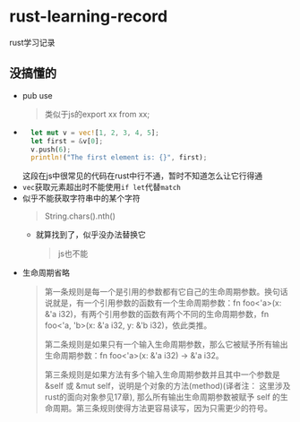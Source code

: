 # rust-learning-record
rust学习记录

## 没搞懂的
- pub use
  > 类似于js的export xx from xx;
- ```rust
    let mut v = vec![1, 2, 3, 4, 5];
    let first = &v[0];
    v.push(6);
    println!("The first element is: {}", first);
  ``` 
  这段在js中很常见的代码在rust中行不通，暂时不知道怎么让它行得通
- `vec`获取元素超出时不能使用`if let`代替`match`
- 似乎不能获取字符串中的某个字符
  > String.chars().nth()
  - 就算找到了，似乎没办法替换它
    > js也不能
- 生命周期省略
  > 第一条规则是每一个是引用的参数都有它自己的生命周期参数。换句话说就是，有一个引用参数的函数有一个生命周期参数：fn foo<'a>(x: &'a i32)，有两个引用参数的函数有两个不同的生命周期参数，fn foo<'a, 'b>(x: &'a i32, y: &'b i32)，依此类推。
  >
  > 第二条规则是如果只有一个输入生命周期参数，那么它被赋予所有输出生命周期参数：fn foo<'a>(x: &'a i32) -> &'a i32。
  >
  > 第三条规则是如果方法有多个输入生命周期参数并且其中一个参数是 &self 或 &mut self，说明是个对象的方法(method)(译者注： 这里涉及rust的面向对象参见17章), 那么所有输出生命周期参数被赋予 self 的生命周期。第三条规则使得方法更容易读写，因为只需更少的符号。